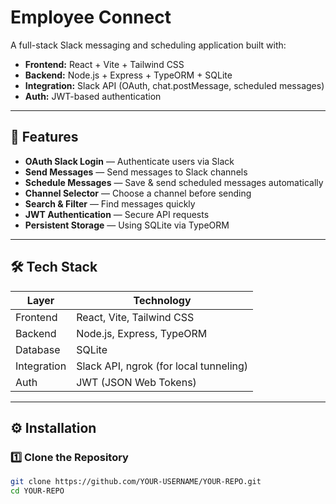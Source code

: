 # Employee Connect

A full-stack Slack messaging and scheduling application built with:
- **Frontend:** React + Vite + Tailwind CSS
- **Backend:** Node.js + Express + TypeORM + SQLite
- **Integration:** Slack API (OAuth, chat.postMessage, scheduled messages)
- **Auth:** JWT-based authentication

---

## 📌 Features
- **OAuth Slack Login** — Authenticate users via Slack
- **Send Messages** — Send messages to Slack channels
- **Schedule Messages** — Save & send scheduled messages automatically
- **Channel Selector** — Choose a channel before sending
- **Search & Filter** — Find messages quickly
- **JWT Authentication** — Secure API requests
- **Persistent Storage** — Using SQLite via TypeORM

---

## 🛠 Tech Stack
| Layer       | Technology |
|-------------|------------|
| Frontend    | React, Vite, Tailwind CSS |
| Backend     | Node.js, Express, TypeORM |
| Database    | SQLite |
| Integration | Slack API, ngrok (for local tunneling) |
| Auth        | JWT (JSON Web Tokens) |

---

## ⚙️ Installation

### 1️⃣ Clone the Repository
```sh
git clone https://github.com/YOUR-USERNAME/YOUR-REPO.git
cd YOUR-REPO
